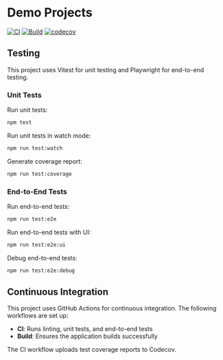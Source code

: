 # Demo Projects

[![CI](https://github.com/username/demo.hulin.dev/actions/workflows/ci.yml/badge.svg)](https://github.com/username/demo.hulin.dev/actions/workflows/ci.yml)
[![Build](https://github.com/username/demo.hulin.dev/actions/workflows/build.yml/badge.svg)](https://github.com/username/demo.hulin.dev/actions/workflows/build.yml)
[![codecov](https://codecov.io/gh/username/demo.hulin.dev/branch/main/graph/badge.svg)](https://codecov.io/gh/username/demo.hulin.dev)

## Testing

This project uses Vitest for unit testing and Playwright for end-to-end testing.

### Unit Tests

Run unit tests:

```bash
npm test
```

Run unit tests in watch mode:

```bash
npm run test:watch
```

Generate coverage report:

```bash
npm run test:coverage
```

### End-to-End Tests

Run end-to-end tests:

```bash
npm run test:e2e
```

Run end-to-end tests with UI:

```bash
npm run test:e2e:ui
```

Debug end-to-end tests:

```bash
npm run test:e2e:debug
```

## Continuous Integration

This project uses GitHub Actions for continuous integration. The following workflows are set up:

- **CI**: Runs linting, unit tests, and end-to-end tests
- **Build**: Ensures the application builds successfully

The CI workflow uploads test coverage reports to Codecov.